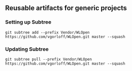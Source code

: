 ## Reusable artifacts for generic projects

### Setting up Subtree

    git subtree add --prefix Vendor/WLOpen https://github.com/vgorloff/WLOpen.git master --squash

### Updating Subtree

    git subtree pull --prefix Vendor/WLOpen https://github.com/vgorloff/WLOpen.git master --squash
